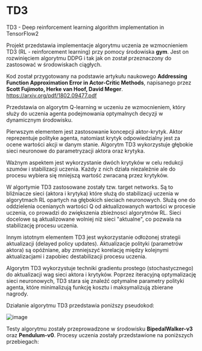 # TD3
TD3 - Deep reinforcement learning algorithm implementation in TensorFlow2

Projekt przedstawia implementacje algorytmu uczenia ze wzmocnieniem TD3 (RL - reinforcement learning) przy pomocy środowiska **gym**. Jest on rozwinięciem algorytmu DDPG i tak jak on został przeznaczony do zastosować w środowiskach ciągłych.

Kod został przygotowany na podstawie artykułu naukowego **Addressing Function Approximation Error in Actor-Critic Methods**, napisanego przez **Scott Fujimoto, Herke van Hoof, David Meger**. https://arxiv.org/pdf/1802.09477.pdf

Przedstawia on algorytm Q-learning w uczeniu ze wzmocnieniem, który służy do uczenia agenta podejmowania optymalnych decyzji w dynamicznym środowisku.

Pierwszym elementem jest zastosowanie koncepcji aktor-krytyk. Aktor reprezentuje polityke agenta, natomiast krytyk odpowiedzialny jest za ocene wartości akcji w danym stanie. Algorytm TD3 wykorzystuje głębokie sieci neuronowe do parametryzacji aktora oraz krytyka.

Ważnym aspektem jest wykorzystanie dwóch krytyków w celu redukcji szumów i stabilizacji uczenia. Każdy z nich działa niezależnie ale do procesu wybiera się mniejszą wartość zwracaną przez krytyków.

W algortymie TD3 zastosowane zostały tzw. target networks. Są to bliźniacze sieci (aktora i krytyka) które służą do stabilizacji uczenia w algorytmach RL opartych na głębokich sieciach neuronowych.
Służą one do oddzielenia ocenianych wartości Q od aktualizowanych wartości w procesie uczenia, co prowadzi do zwiększenia zbieżnosci algorytmów RL.
Sieci docelowe są aktualizowane wolniej niż sieci "aktualne", co pozwala na stabilizację procesu uczenia.

Innym istotnym elementem TD3 jest wykorzystanie odłożonej strategii aktualizacji (delayed policy updates).
Aktualizacje polityki (parametrów aktora) są opóźniane, aby zmniejszyć korelację między kolejnymi aktualizacjami i zapobiec destabilizacji procesu uczenia.

Algorytm TD3 wykorzystuje techniki gradientu prostego (stochastycznego) do aktualizacji wag sieci aktora i krytyków.
Poprzez iteracyjną optymalizację sieci neuronowych, TD3 stara się znaleźć optymalne parametry polityki agenta, które minimalizują funkcję kosztu i maksymalizują zbierane nagrody.

Działanie algorytmu TD3 przedstawia poniższy pseudokod:

![image](https://github.com/BartlomiejGasyna/TD3/assets/65308689/8be96ba9-ab49-45b4-994b-2cdbc61c5cbb)

Testy algorytmu zostały przeprowadzone w środowisku **BipedalWalker-v3** oraz **Pendulum-v0**. Procesy uczenia zostały przedstawione na poniższych przebiegach:
